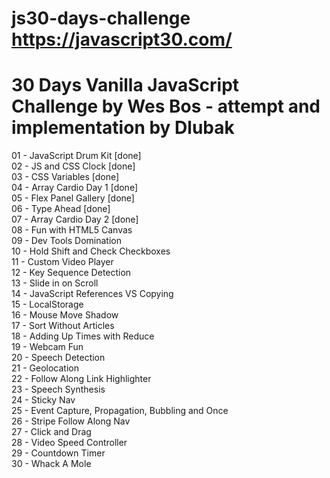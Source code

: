 # js30-days-challenge https://javascript30.com/
# 30 Days Vanilla JavaScript Challenge by Wes Bos - attempt and implementation by Dlubak

01 - JavaScript Drum Kit [done]</br>
02 - JS and CSS Clock [done]</br>
03 - CSS Variables [done] </br>
04 - Array Cardio Day 1 [done] </br>
05 - Flex Panel Gallery [done] </br>
06 - Type Ahead [done] </br>
07 - Array Cardio Day 2 [done] </br>
08 - Fun with HTML5 Canvas</br>
09 - Dev Tools Domination</br>
10 - Hold Shift and Check Checkboxes </br> 
11 - Custom Video Player</br>
12 - Key Sequence Detection</br>
13 - Slide in on Scroll</br>
14 - JavaScript References VS Copying</br>
15 - LocalStorage</br>
16 - Mouse Move Shadow</br>
17 - Sort Without Articles</br>
18 - Adding Up Times with Reduce</br>
19 - Webcam Fun</br>
20 - Speech Detection</br>
21 - Geolocation</br>
22 - Follow Along Link Highlighter</br>
23 - Speech Synthesis</br>
24 - Sticky Nav</br>
25 - Event Capture, Propagation, Bubbling and Once</br>
26 - Stripe Follow Along Nav</br>
27 - Click and Drag</br>
28 - Video Speed Controller</br>
29 - Countdown Timer</br>
30 - Whack A Mole</br>